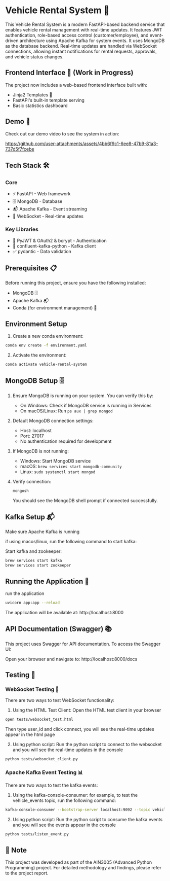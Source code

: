 # Vehicle Rental System 🚗

This Vehicle Rental System is a modern FastAPI-based backend service that enables vehicle rental management with real-time updates. It features JWT authentication, role-based access control (customer/employee), and event-driven architecture using Apache Kafka for system events. It uses MongoDB as the database backend. Real-time updates are handled via WebSocket connections, allowing instant notifications for rental requests, approvals, and vehicle status changes.

## Frontend Interface 🎨 (Work in Progress)

The project now includes a web-based frontend interface built with:
- Jinja2 Templates 📝
- FastAPI's built-in template serving
- Basic statistics dashboard

## Demo 🎥
Check out our demo video to see the system in action:


https://github.com/user-attachments/assets/4bb6f9c1-6ee8-47b9-81a3-737d5f7fcebe



## Tech Stack 🛠️

### Core
- ⚡️ FastAPI - Web framework
- 🗄️ MongoDB - Database
- 📬 Apache Kafka - Event streaming
- 🔌 WebSocket - Real-time updates

### Key Libraries
- 🔐 PyJWT & OAuth2 & bcrypt - Authentication
- 📨 confluent-kafka-python - Kafka client
- ✅ pydantic - Data validation

## Prerequisites 📋

Before running this project, ensure you have the following installed:
- MongoDB 🗄️
- Apache Kafka 📬
- Conda (for environment management) 🐍

## Environment Setup

1. Create a new conda environment:
```bash
conda env create -f environment.yaml
```

2. Activate the environment:
```bash
conda activate vehicle-rental-system
```
## MongoDB Setup 🗄️

1. Ensure MongoDB is running on your system. You can verify this by:
   - On Windows: Check if MongoDB service is running in Services
   - On macOS/Linux: Run `ps aux | grep mongod`

2. Default MongoDB connection settings:
   - Host: localhost
   - Port: 27017
   - No authentication required for development

3. If MongoDB is not running:
   - Windows: Start MongoDB service
   - macOS: `brew services start mongodb-community`
   - Linux: `sudo systemctl start mongod`

4. Verify connection:
   ```bash
   mongosh
   ```
   You should see the MongoDB shell prompt if connected successfully.

## Kafka Setup 📬

Make sure Apache Kafka is running

if using macos/linux, run the following command to start kafka:

Start kafka and zookeeper:
```bash
brew services start kafka
brew services start zookeeper
```

## Running the Application 🚀

run the application
```bash
uvicorn app:app --reload
```

The application will be available at: http://localhost:8000

## API Documentation (Swagger) 📚

This project uses Swagger for API documentation. To access the Swagger UI:

Open your browser and navigate to:
http://localhost:8000/docs


## Testing 🧪

### WebSocket Testing 🔌

There are two ways to test WebSocket functionality:

1. Using the HTML Test Client:
Open the HTML test client in your browser
```bash
open tests/websocket_test.html
```
Then type user_id and click connect, you will see the real-time updates appear in the html page

2. Using python script:
Run the python script to connect to the websocket and you will see the real-time updates in the console
```bash
python tests/websocket_client.py
```

### Apache Kafka Event Testing 📊

There are two ways to test the kafka events:

1. Using the kafka-console-consumer:
for example, to test the vehicle_events topic, run the following command:
```bash
kafka-console-consumer --bootstrap-server localhost:9092 --topic vehicle_events --from-beginning
```

2. Using python script:
Run the python script to consume the kafka events and you will see the events appear in the console
```bash
python tests/listen_event.py
```


## 📝 Note

This project was developed as part of the AIN3005 (Advanced Python Programming) project. For detailed methodology and findings, please refer to the project report.


